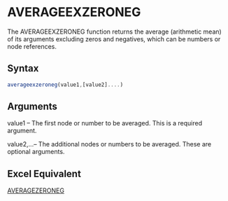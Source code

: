 # AVERAGEEXZERONEG

The AVERAGEEXZERONEG function returns the average (arithmetic mean) of its arguments excluding zeros and negatives, which can be numbers or node references.

## Syntax

```javascript
averageexzeroneg(value1,[value2]....)
```

## Arguments

value1 – The first node or number to be averaged. This is a required argument.

value2,...– The additional nodes or numbers to be averaged. These are optional arguments.

## Excel Equivalent

[AVERAGEZERONEG](https://support.microsoft.com/en-us/office/average-function-047bac88-d466-426c-a32b-8f33eb960cf6)
